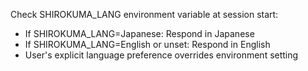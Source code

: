 Check SHIROKUMA_LANG environment variable at session start:
- If SHIROKUMA_LANG=Japanese: Respond in Japanese
- If SHIROKUMA_LANG=English or unset: Respond in English
- User's explicit language preference overrides environment setting
